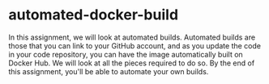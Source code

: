 # automated-docker-build
In this assignment, we will look at automated builds. Automated builds are those that you can link to your GitHub account, and as you update the code in your code repository, you can have the image automatically built on Docker Hub. We will look at all the pieces required to do so. By the end of this assignment, you'll be able to automate your own builds.
